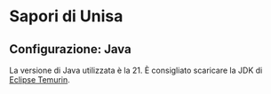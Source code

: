 # Sapori di Unisa
## Configurazione: Java
La versione di Java utilizzata è la 21. È consigliato scaricare la JDK di [Eclipse Temurin](https://adoptium.net/temurin/releases).
